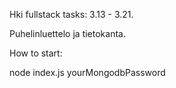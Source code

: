 Hki fullstack tasks: 3.13 - 3.21.

Puhelinluettelo ja tietokanta.

How to start:

node index.js yourMongodbPassword